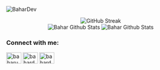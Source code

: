 ![BaharDev](https://i.ibb.co/TmXTHF3/bahardev.png)
<div align="center">
    <img src="https://streak-stats.demolab.com?user=BaharudinZaelani&theme=transparent&hide_border=true&locale=id&mode=weekly&card_width=1000" alt="GitHub Streak" />
</div>
<div align="center">
    <img src="http://github-profile-summary-cards.vercel.app/api/cards/repos-per-language?username=BaharudinZaelani&amp;theme=dark" alt="Bahar Github Stats">
    <img src="http://github-profile-summary-cards.vercel.app/api/cards/most-commit-language?username=BaharudinZaelani&amp;theme=dark" alt="Bahar Github Stats">
</div>

### Connect with me:
<div>
    <a href="https://fb.com/baharudinzaelani1" target="blank"><img align="center" src="https://raw.githubusercontent.com/rahuldkjain/github-profile-readme-generator/master/src/images/icons/Social/facebook.svg" alt="baharudinzaelani1" height="30" width="40" /></a>
    <a href="https://instagram.com/bahardev_" target="blank"><img align="center" src="https://skillicons.dev/icons?i=instagram" alt="bahardev_" height="30" width="40" /></a>
    <a href="https://www.linkedin.com/in/baharudinzaelani/" target="blank"><img align="center" src="https://skillicons.dev/icons?i=linkedin" alt="bahardev_" height="30" width="40" /></a>
    
<div/>    
